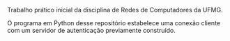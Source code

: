 Trabalho prático inicial da disciplina de Redes de Computadores da UFMG.

O programa em Python desse repositório estabelece uma conexão cliente com um servidor de autenticação previamente construído.